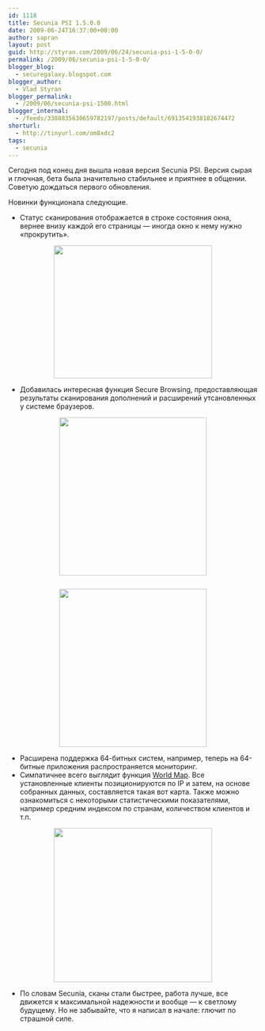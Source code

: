 ```yaml
---
id: 1118
title: Secunia PSI 1.5.0.0
date: 2009-06-24T16:37:00+00:00
author: sapran
layout: post
guid: http://styran.com/2009/06/24/secunia-psi-1-5-0-0/
permalink: /2009/06/secunia-psi-1-5-0-0/
blogger_blog:
  - securegalaxy.blogspot.com
blogger_author:
  - Vlad Styran
blogger_permalink:
  - /2009/06/secunia-psi-1500.html
blogger_internal:
  - /feeds/3388835630659782197/posts/default/6913541938182674472
shorturl:
  - http://tinyurl.com/om8xdc2
tags:
  - secunia
---
```

Сегодня под конец дня вышла новая версия Secunia PSI. Версия сырая и глючная, бета была значительно стабильнее и приятнее в общении. Советую дождаться первого обновления.

Новинки функционала следующие. 

  * Статус сканирования отображается в строке состояния окна, вернее внизу каждой его страницы &#8212; иногда окно к нему нужно &#171;прокрутить&#187;.

[<img style="margin: 0px auto 10px; display: block; text-align: center; cursor: pointer; width: 320px; height: 269px;" src="http://4.bp.blogspot.com/_qASWdX8owQc/SkJY-4sw5QI/AAAAAAAAC7w/zGJbPbZiFJY/s320/secunia15_01.PNG" alt="" id="BLOGGER_PHOTO_ID_5350937144664843522" border="0" />](http://4.bp.blogspot.com/_qASWdX8owQc/SkJY-4sw5QI/AAAAAAAAC7w/zGJbPbZiFJY/s1600-h/secunia15_01.PNG)

  * Добавилась интересная функция Secure Browsing, предоставляющая результаты сканирования дополнений и расширений утсановленных у системе браузеров.

[<img style="margin: 0px auto 10px; display: block; text-align: center; cursor: pointer; width: 298px; height: 320px;" src="http://2.bp.blogspot.com/_qASWdX8owQc/SkJas6uCbyI/AAAAAAAAC74/zeYVP_ABeEU/s320/secunia15_02.PNG" alt="" id="BLOGGER_PHOTO_ID_5350939034992668450" border="0" />](http://2.bp.blogspot.com/_qASWdX8owQc/SkJas6uCbyI/AAAAAAAAC74/zeYVP_ABeEU/s1600-h/secunia15_02.PNG)  
[<img style="margin: 0px auto 10px; display: block; text-align: center; cursor: pointer; width: 298px; height: 320px;" src="http://1.bp.blogspot.com/_qASWdX8owQc/SkJa279Zm-I/AAAAAAAAC8A/Qyi3nz4S8EI/s320/secunia15_03.PNG" alt="" id="BLOGGER_PHOTO_ID_5350939207124229090" border="0" />](http://1.bp.blogspot.com/_qASWdX8owQc/SkJa279Zm-I/AAAAAAAAC8A/Qyi3nz4S8EI/s1600-h/secunia15_03.PNG) 

  * Расширена поддержка 64-битных систем, например, теперь на 64-битные приложения распространяется мониторинг.
  * Симпатичнее всего выглядит функция [World Map](http://secunia.com/vulnerability_scanning/personal/worldmap/?view=EU,score). Все установленные клиенты позиционируются по IP и затем, на основе собранных данных, составляется такая вот карта. Также можно ознакомиться с некоторыми статистическими показателями, например средним индексом по странам, количеством клиентов и т.п.

[<img style="margin: 0px auto 10px; display: block; text-align: center; cursor: pointer; width: 320px; height: 312px;" src="http://3.bp.blogspot.com/_qASWdX8owQc/SkJdpILqAWI/AAAAAAAAC8I/c0Wu4jP36aU/s320/secunia15_04.PNG" alt="" id="BLOGGER_PHOTO_ID_5350942268421964130" border="0" />](http://3.bp.blogspot.com/_qASWdX8owQc/SkJdpILqAWI/AAAAAAAAC8I/c0Wu4jP36aU/s1600-h/secunia15_04.PNG) 

  * По словам Secunia, сканы стали быстрее, работа лучше, все движется к максимальной надежности и вообще &#8212; к светлому будущему. Но не забывайте, что я написал в начале: глючит по страшной силе.

<div class="addtoany_share_save_container addtoany_content_bottom">
  <div class="a2a_kit a2a_kit_size_32 addtoany_list a2a_target" id="wpa2a_23">
    <a class="a2a_button_facebook" href="http://www.addtoany.com/add_to/facebook?linkurl=https%3A%2F%2Fblog.styran.com%2F2009%2F06%2Fsecunia-psi-1-5-0-0%2F&linkname=Secunia%20PSI%201.5.0.0" title="Facebook" rel="nofollow" target="_blank"></a><a class="a2a_button_twitter" href="http://www.addtoany.com/add_to/twitter?linkurl=https%3A%2F%2Fblog.styran.com%2F2009%2F06%2Fsecunia-psi-1-5-0-0%2F&linkname=Secunia%20PSI%201.5.0.0" title="Twitter" rel="nofollow" target="_blank"></a><a class="a2a_button_google_plus" href="http://www.addtoany.com/add_to/google_plus?linkurl=https%3A%2F%2Fblog.styran.com%2F2009%2F06%2Fsecunia-psi-1-5-0-0%2F&linkname=Secunia%20PSI%201.5.0.0" title="Google+" rel="nofollow" target="_blank"></a><a class="a2a_button_linkedin" href="http://www.addtoany.com/add_to/linkedin?linkurl=https%3A%2F%2Fblog.styran.com%2F2009%2F06%2Fsecunia-psi-1-5-0-0%2F&linkname=Secunia%20PSI%201.5.0.0" title="LinkedIn" rel="nofollow" target="_blank"></a><a class="a2a_dd addtoany_share_save" href="https://www.addtoany.com/share"></a>
  </div>
</div>